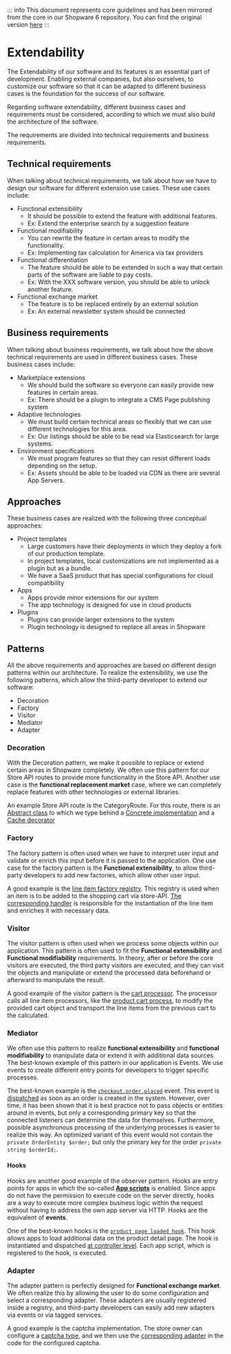 

::: info
This document represents core guidelines and has been mirrored from the core in our Shopware 6 repository.
You can find the original version [here](https://github.com/shopware/shopware/blob/trunk/code/core/extendability.md)
:::

# Extendability

The Extendability of our software and its features is an essential part of development. Enabling external companies, but also ourselves, to customize our software so that it can be adapted to different business cases is the foundation for the success of our software.

Regarding software extendability, different business cases and requirements must be considered, according to which we must also build the architecture of the software.

The requirements are divided into technical requirements and business requirements.

## Technical requirements
When talking about technical requirements, we talk about how we have to design our software for different extension use cases. These use cases include:

* Functional extensibility
  * It should be possible to extend the feature with additional features.
  * Ex: Extend the enterprise search by a suggestion feature
* Functional modifiability
  * You can rewrite the feature in certain areas to modify the functionality.
  * Ex: Implementing tax calculation for America via tax providers
* Functional differentiation
  * The feature should be able to be extended in such a way that certain parts of the software are liable to pay costs.
  * Ex: With the XXX software version, you should be able to unlock another feature.
* Functional exchange market
  * The feature is to be replaced entirely by an external solution
  * Ex: An external newsletter system should be connected

## Business requirements
When talking about business requirements, we talk about how the above technical requirements are used in different business cases. These business cases include:
* Marketplace extensions
  * We should build the software so everyone can easily provide new features in certain areas.
  * Ex: There should be a plugin to integrate a CMS Page publishing system
* Adaptive technologies
  * We must build certain technical areas so flexibly that we can use different technologies for this area.
  * Ex: Our listings should be able to be read via Elasticsearch for large systems.
* Environment specifications
  * We must program features so that they can resist different loads depending on the setup.
  * Ex: Assets should be able to be loaded via CDN as there are several App Servers.

## Approaches
These business cases are realized with the following three conceptual approaches:
- Project templates
  - Large customers have their deployments in which they deploy a fork of our production template.
  - In project templates, local customizations are not implemented as a plugin but as a bundle.
  - We have a SaaS product that has special configurations for cloud compatibility
- Apps
  - Apps provide minor extensions for our system
  - The app technology is designed for use in cloud products
- Plugins
  - Plugins can provide larger extensions to the system
  - Plugin technology is designed to replace all areas in Shopware

## Patterns
All the above requirements and approaches are based on different design patterns within our architecture. To realize the extensibility, we use the following patterns, which allow the third-party developer to extend our software:

* Decoration
* Factory
* Visitor
* Mediator
* Adapter

### Decoration
With the Decoration pattern, we make it possible to replace or extend certain areas in Shopware completely. We often use this pattern for our Store API routes to provide more functionality in the Store API. Another use case is the **functional replacement market** case, where we can completely replace features with other technologies or external libraries.

An example Store API route is the CategoryRoute. For this route, there is an [Abstract class](https://github.com/shopware/shopware/blob/v6.4.12.0/src/Core/Content/Category/SalesChannel/AbstractCategoryRoute.php) to which we type behind a [Concrete implementation](https://github.com/shopware/shopware/blob/v6.4.12.0/src/Core/Content/Category/SalesChannel/CategoryRoute.php) and a [Cache decorator](https://github.com/shopware/shopware/blob/v6.4.12.0/src/Core/Content/Category/SalesChannel/CachedCategoryRoute.php)

### Factory
The factory pattern is often used when we have to interpret user input and validate or enrich this input before it is passed to the application.
One use case for the factory pattern is the **Functional extensibility**, to allow third-party developers to add new factories, which allow other user input.

A good example is the [line item factory registry](https://github.com/shopware/shopware/blob/v6.4.12.0/src/Core/Checkout/Cart/LineItemFactoryRegistry.php). This registry is used when an item is to be added to the shopping cart via store-API. [The corresponding handler](https://github.com/shopware/shopware/blob/v6.4.12.0/src/Core/Checkout/Cart/LineItemFactoryHandler/ProductLineItemFactory.php) is responsible for the instantiation of the line item and enriches it with necessary data.

### Visitor
The visitor pattern is often used when we process some objects within our application. This pattern is often used to fit the **Functional extensibility** and **Functional modifiability** requirements. In theory, after or before the core visitors are executed, the third party visitors are executed, and they can visit the objects and manipulate or extend the processed data beforehand or afterward to manipulate the result.

A good example of the visitor pattern is the [cart processor](https://github.com/shopware/shopware/blob/v6.4.12.0/src/Core/Checkout/Cart/Processor.php). The processor calls all line item processors, like the [product cart process](https://github.com/shopware/shopware/blob/v6.4.12.0/src/Core/Content/Product/Cart/ProductCartProcessor.php), to modify the provided cart object and transport the line items from the previous cart to the calculated.

### Mediator
We often use this pattern to realize **functional extensibility** and **functional modifiability** to manipulate data or extend it with additional data sources. The best-known example of this pattern in our application is Events. We use events to create different entry points for developers to trigger specific processes.

The best-known example is the [`checkout.order.placed`](https://github.com/shopware/shopware/blob/v6.4.12.0/src/Core/Checkout/Cart/Event/CheckoutOrderPlacedEvent.php) event. This event is [dispatched](https://github.com/shopware/shopware/blob/v6.4.12.0/src/Core/Checkout/Cart/SalesChannel/CartOrderRoute.php#L151) as soon as an order is created in the system. However, over time, it has been shown that it is best practice not to pass objects or entities around in events, but only a corresponding primary key so that the connected listeners can determine the data for themselves. Furthermore, possible asynchronous processing of the underlying processes is easier to realize this way. An optimized variant of this event would not contain the `private OrderEntity $order;` but only the primary key for the order `private string $orderId;`.

#### Hooks
Hooks are another good example of the observer pattern. Hooks are entry points for apps in which the so-called [**App scripts**](/docs/guides/plugins/apps/app-scripts) is enabled. Since apps do not have the permission to execute code on the server directly, hooks are a way to execute more complex business logic within the request without having to address the own app server via HTTP. Hooks are the equivalent of **events**.

One of the best-known hooks is the [`product page loaded hook`](https://github.com/shopware/shopware/blob/v6.4.12.0/src/Storefront/Page/Product/ProductPageLoadedHook.php). This hook allows apps to load additional data on the product detail page. The hook is instantiated and dispatched [at controller level](https://github.com/shopware/shopware/blob/v6.4.12.0/src/Storefront/Controller/ProductController.php#L100). Each app script, which is registered to the hook, is executed.

### Adapter
The adapter pattern is perfectly designed for **Functional exchange market**. We often realize this by allowing the user to do some configuration and select a corresponding adapter. These adapters are usually registered inside a registry, and third-party developers can easily add new adapters via events or via tagged services.

A good example is the captcha implementation. The store owner can configure a [captcha type](https://docs.shopware.com/en/shopware-en/settings/basic-information#captcha), and we then use the [corresponding adapter](https://github.com/shopware/shopware/blob/v6.4.12.0/src/Storefront/Framework/Captcha/HoneypotCaptcha.php#L11) in the code for the configured captcha.
